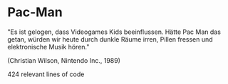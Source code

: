 # Pac-Man
"Es ist gelogen, dass Videogames Kids beeinflussen. Hätte Pac Man das getan, würden wir heute durch dunkle Räume irren, Pillen fressen und elektronische Musik hören."

(Christian Wilson, Nintendo Inc., 1989)

424 relevant lines of code
